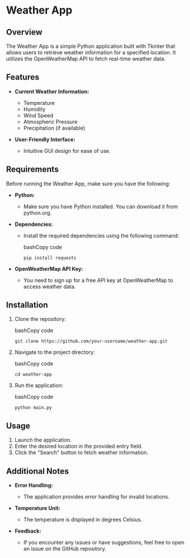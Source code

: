 Weather App
===========

Overview
--------

The Weather App is a simple Python application built with Tkinter that allows users to retrieve weather information for a specified location. It utilizes the OpenWeatherMap API to fetch real-time weather data.

Features
--------

*   **Current Weather Information:**
    
    *   Temperature
    *   Humidity
    *   Wind Speed
    *   Atmospheric Pressure
    *   Precipitation (if available)
*   **User-Friendly Interface:**
    
    *   Intuitive GUI design for ease of use.

Requirements
------------

Before running the Weather App, make sure you have the following:

*   **Python:**
    
    *   Make sure you have Python installed. You can download it from python.org.
*   **Dependencies:**
    
    *   Install the required dependencies using the following command:
        
        bashCopy code
        
        `pip install requests`
        
*   **OpenWeatherMap API Key:**
    
    *   You need to sign up for a free API key at OpenWeatherMap to access weather data.

Installation
------------

1.  Clone the repository:
    
    bashCopy code
    
    `git clone https://github.com/your-username/weather-app.git`
    
2.  Navigate to the project directory:
    
    bashCopy code
    
    `cd weather-app`
    
3.  Run the application:
    
    bashCopy code
    
    `python main.py`
    

Usage
-----

1.  Launch the application.
2.  Enter the desired location in the provided entry field.
3.  Click the "Search" button to fetch weather information.

Additional Notes
----------------

*   **Error Handling:**
    
    *   The application provides error handling for invalid locations.
*   **Temperature Unit:**
    
    *   The temperature is displayed in degrees Celsius.
*   **Feedback:**
    
    *   If you encounter any issues or have suggestions, feel free to open an issue on the GitHub repository.

